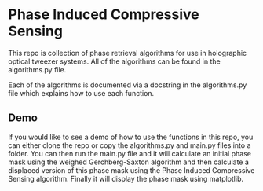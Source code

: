 # Phase Induced Compressive Sensing
This repo is collection of phase retrieval algorithms for use in holographic optical tweezer systems. All of the algorithms can be found in the algorithms.py file.

Each of the algorithms is documented via a docstring in the algorithms.py file which explains how to use each function.

## Demo
If you would like to see a demo of how to use the functions in this repo, you can either clone the repo or copy the algorithms.py and main.py files into a folder. You can then run the main.py file and it will calculate an initial phase mask using the weighed Gerchberg-Saxton algorithm and then calculate a displaced version of this phase mask using the Phase Induced Compressive Sensing algorithm. Finally it will display the phase mask using matplotlib.
